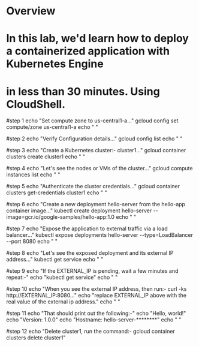 # Overview

# In this lab, we'd learn how to deploy a containerized application with Kubernetes Engine 
# in less than 30 minutes. Using CloudShell.

#step 1
echo "Set compute zone to us-central1-a..."
gcloud config set compute/zone us-central1-a
echo " "

#step 2
echo "Verify Configuration details..."
gcloud config list
echo " "

#step 3
echo "Create a Kubernetes cluster:- cluster1..."
gcloud container clusters create cluster1
echo " "

#step 4
echo "Let's see the nodes or VMs of the cluster..."
gcloud compute instances list
echo " "

#step 5
echo "Authenticate the cluster credentials..."
gcloud container clusters get-credentials cluster1
echo " "

#step 6
echo "Create a new deployment hello-server from the hello-app container image..."
kubectl create deployment hello-server --image=gcr.io/google-samples/hello-app:1.0
echo " "

#step 7
echo "Expose the application to external traffic via a load balancer..."
kubectl expose deployments hello-server --type=LoadBalancer --port 8080
echo " "

#step 8
echo "Let's see the exposed deployment and its external IP address..."
kubectl get service
echo " "

#step 9
echo "If the EXTERNAL_IP is pending, wait a few minutes and repeat:-"
echo "kubectl get service"
echo " "

#step 10
echo "When you see the external IP address, then run:-  curl -ks http://EXTERNAL_IP:8080..."
echo "replace EXTERNAL_IP above with the real value of the external ip address."
echo " "

#step 11
echo "That should print out the following:-" 
echo "Hello, world!"
echo "Version: 1.0.0"
echo "Hostname: hello-server-********"
echo " "

#step 12
echo "Delete cluster1, run the command:- gcloud container clusters delete cluster1"
